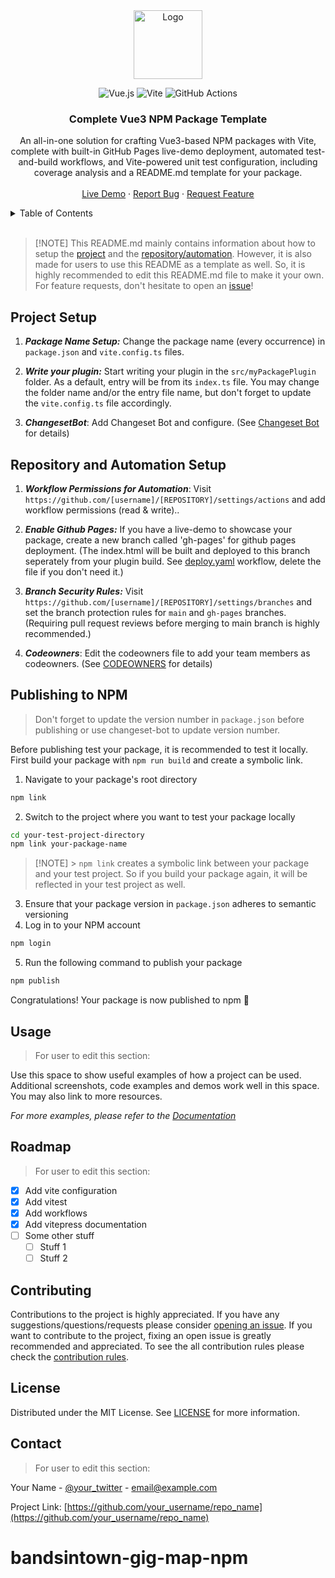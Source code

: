<!-- PROJECT LOGO -->

<div align="center">
  <a href="https://github.com/kaandesu/vue3-vite-npm-template">
    <img src="public/logo.webp" alt="Logo" width="110">
  </a>

<br>
<!-- add tech stack badges below -->

![Vue.js](https://img.shields.io/badge/vuejs-%2335495e.svg?style=for-the-badge&logo=vuedotjs&logoColor=%234FC08D) ![Vite](https://img.shields.io/badge/vite-%23646CFF.svg?style=for-the-badge&logo=vite&logoColor=white) ![GitHub Actions](https://img.shields.io/badge/github%20actions-%232671E5.svg?style=for-the-badge&logo=githubactions&logoColor=white) <!-- Title -->

  <h3 align="center">Complete Vue3 NPM Package Template</h3>
   <!-- DESCRIPTION -->
  <p align="center">
    An all-in-one solution for crafting Vue3-based NPM packages with Vite, complete with built-in GitHub Pages live-demo deployment, automated test-and-build workflows, and Vite-powered unit test configuration, including coverage analysis and a README.md template for your package.
    <br />        
    <br />
    <!-- CHANGER IT WITH YOUR GITHUB PAGES LINK -->
    <a href="https://kaandesu.github.io/vue3-vite-npm-template/#/">Live Demo</a>
    ·<!-- CHANGER IT WITH YOUR GITHUB ISSUES LINK -->
    <a href="https://github.com/kaandesu/vue3-vite-npm-template/issues">Report Bug</a>
    ·<!-- CHANGER IT WITH YOUR GITHUB ISSUES LINK -->
    <a href="https://github.com/kaandesu/vue3-vite-npm-template/issues">Request Feature</a>
  </p>
</div>

<!-- TABLE OF CONTENTS -->
<details>
  <summary>Table of Contents</summary>
  <ol>    
    <li><a href="#project-setup">Project Setup</a></li>
    <li><a href="#repository-and-automation-setup">Repository and Automation Setup</a></li>
    <li><a href="#publishing-to-npm">Publishing to NPM</a></li>
    <li><a href="#usage">Usage</a></li>
    <li><a href="#roadmap">Roadmap</a></li>
    <li><a href="#contributing">Contributing</a></li>
    <li><a href="#license">License</a></li>
    <li><a href="#contact">Contact</a></li>    
  </ol>
</details>

<br>
<!-- GETTING STARTED -->

> [!NOTE] This README.md mainly contains information about how to setup the [project](#project-setup) and the [repository/automation](#repository-and-automation-setup). However, it is also made for users to use this README as a template as well. So, it is highly recommended to edit this README.md file to make it your own. For feature requests, don't hesitate to open an [issue](https://github.com/kaandesu/vue3-vite-npm-template/issues/new)!

## Project Setup

1. **_Package Name Setup:_** Change the package name (every occurrence) in `package.json` and `vite.config.ts` files.

2. **_Write your plugin:_** Start writing your plugin in the `src/myPackagePlugin` folder. As a default, entry will be from its `index.ts` file. You may change the folder name and/or the entry file name, but don't forget to update the `vite.config.ts` file accordingly.

3. **_ChangesetBot_**: Add Changeset Bot and configure. (See [Changeset Bot](https://github.com/apps/changeset-bot) for details)

## Repository and Automation Setup

1. **_Workflow Permissions for Automation_**: Visit `https://github.com/[username]/[REPOSITORY]/settings/actions` and add workflow permissions (read & write)..

2. **_Enable Github Pages:_** If you have a live-demo to showcase your package, create a new branch called 'gh-pages' for github pages deployment. (The index.html will be built and deployed to this branch seperately from your plugin build. See [deploy.yaml](.github/workflows/deploy.yaml) workflow, delete the file if you don't need it.)

3. **_Branch Security Rules:_** Visit `https://github.com/[username]/[REPOSITORY]/settings/branches` and set the branch protection rules for `main` and `gh-pages` branches. (Requiring pull request reviews before merging to main branch is highly recommended.)

4. **_Codeowners_**: Edit the codeowners file to add your team members as codeowners. (See [CODEOWNERS](CODEOWNERS) for details)

## Publishing to NPM

> Don't forget to update the version number in `package.json` before publishing or use changeset-bot to update version number.

Before publishing test your package, it is recommended to test it locally. First build your package with `npm run build` and create a symbolic link. <br>

1. Navigate to your package's root directory

```bash
npm link
```

2. Switch to the project where you want to test your package locally

```bash
cd your-test-project-directory
npm link your-package-name
```

> [!NOTE] > `npm link` creates a symbolic link between your package and your test project. So if you build your package again, it will be reflected in your test project as well.

3. Ensure that your package version in `package.json` adheres to semantic versioning
4. Log in to your NPM account

```bash
npm login
```

5. Run the following command to publish your package

```bash
npm publish
```

Congratulations! Your package is now published to npm 🎉 <br>

<!-- USAGE EXAMPLES -->

## Usage

> For user to edit this section:

Use this space to show useful examples of how a project can be used. Additional screenshots, code examples and demos work well in this space. You may also link to more resources.

_For more examples, please refer to the [Documentation](https://example.com)_

<!-- ROADMAP -->

## Roadmap

> For user to edit this section:

- [x] Add vite configuration
- [x] Add vitest
- [x] Add workflows
- [x] Add vitepress documentation
- [ ] Some other stuff
  - [ ] Stuff 1
  - [ ] Stuff 2

<!-- CONTRIBUTING -->

## Contributing

Contributions to the project is highly appreciated. If you have any suggestions/questions/requests please consider [opening an issue](https://github.com/kaandesu/vue3-vite-npm-template/issues/new). If you want to contribute to the project, fixing an open issue is greatly recommended and appreciated. To see the all contribution rules please check the [contribution rules](CONTRIBUTING.md).

<!-- LICENSE -->

## License

Distributed under the MIT License. See [LICENSE](LICENSE.md) for more information.

<!-- CONTACT -->

## Contact

> For user to edit this section:

Your Name - [@your_twitter](https://twitter.com/your_username) - email@example.com

Project Link: [https://github.com/your_username/repo_name](https://github.com/your_username/repo_name)
# bandsintown-gig-map-npm
